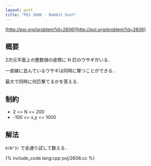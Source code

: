 ```yaml
---
layout: post
title: "POJ 2606 - Rabbit hunt"
---
```

[http://poj.org/problem?id=2606](http://poj.org/problem?id=2606)
## 概要
2次元平面上の整数値の座標に N 匹のウサギがいる．

一直線に並んでいるウサギは同時に撃つことができる．

最大で同時に何匹撃てるかを答える．

## 制約
- 2 <= N <= 200
- -100 <= x,y <= 1000

## 解法
`O(N^3)` で全通り試して数える．

{% include_code lang:cpp poj/2606.cc %}
